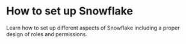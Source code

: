 # How to set up Snowflake

Learn how to set up different aspects of Snowflake including a proper design of roles and permissions.
